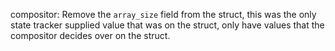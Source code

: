 compositor: Remove the `array_size` field from the struct, this was the only
state tracker supplied value that was on the struct, only have values that the
compositor decides over on the struct.
